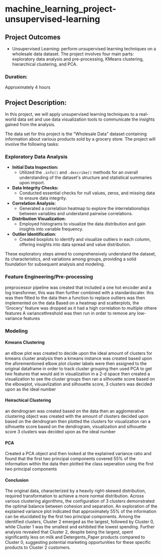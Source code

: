 # machine_learning_project-unsupervised-learning

## Project Outcomes
- Unsupervised Learning: perform unsupervised learning techniques on a wholesale data dataset. The project involves four main parts: exploratory data analysis and pre-processing, KMeans clustering, hierarchical clustering, and PCA.
### Duration:
Approximately 4 hours
## Project Description:
In this project, we will apply unsupervised learning techniques to a real-world data set and use data visualization tools to communicate the insights gained from the analysis.

The data set for this project is the "Wholesale Data" dataset containing information about various products sold by a grocery store.
The project will involve the following tasks:

### Exploratory Data Analysis

- **Initial Data Inspection:**
  - Utilized the `.info()` and `.describe()` methods for an overall understanding of the dataset's structure and statistical summaries upon import.
- **Data Integrity Checks:**
  - Conducted essential checks for null values, zeros, and missing data to ensure data integrity.
- **Correlation Analysis:**
  - Generated a correlation heatmap to explore the interrelationships between variables and understand pairwise correlations.
- **Distribution Visualization:**
  - Employed histograms to visualize the data distribution and gain insights into variable frequency.
- **Outlier Identification:**
  - Created boxplots to identify and visualize outliers in each column, offering insights into data spread and value distribution.
  
These exploratory steps aimed to comprehensively understand the dataset, its characteristics, and variations among groups, providing a solid foundation for subsequent analysis and modeling.

### Feature Engineering/Pre-processing

preprocessor pipeline was created that included a one hot encoder and a log transformer, this was then further combined with a standardscaler. this was then fitted to the data
then a function to replace outliers was then implemented on the data
Based on a heatmap and scatterplots, the 'Grocery' feature was dropped as it had a high correlation to multiple othere features
A variancethreshold was then run in order to remove any low-variance features

### Modeling

#### Kmeans Clustering

an elbow plot was created to decide upon the ideal amount of clusters for kmeans cluster analysis
then a kmeans instance was created based upon the aforementioned elbow plot
cluster labels were then assigned to the original dataframe in order to track cluster grouping
then used PCA to get two features that would aid in visualization in a 2-d space
then created a visualization to see the cluster groups
then ran a silhouette score
based on the elbowplot, visuavlization and silhouette score, 3 clusters was decided upon as the ideal number

#### Heirachical Clustering

an dendrogram was created based on the data
then an agglomerative clustering object was created with the amount of clusters decided upon based on the dendrogram
then plotted the clusters for visualization
ran a silhouette score
based on the dendrogram, visualization and silhouette score 3 clusters was decided upon as the ideal number

#### PCA

Created a PCA object and then looked at the explained variance ratio and found that the first two principal components covered
55% of the information within the data
then plotted the class seperation using the first two principal components

#### Conclusion

The original data, characterized by a heavily right-skewed distribution, required transformation to achieve a more normal distribution.
Across various clustering algorithms, the configuration of 3 clusters demonstrated the optimal balance between cohesion and separation.
An exploration of the explained variance plot indicated that approximately 55% of the information can be elucidated by the first two principal components.
Among the identified clusters, Cluster 2 emerged as the largest, followed by Cluster 0, while Cluster 1 was the smallest and exhibited the lowest spending. Further analysis revealed that Cluster 2, despite being the largest, spent significantly less on milk and Detergents_Paper products compared to Cluster 0, suggesting potential marketing opportunities for these specific products to Cluster 2 customers.